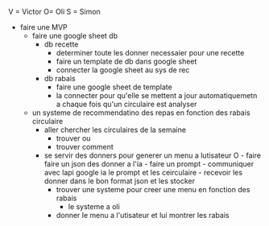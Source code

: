 V = Victor O= Oli S = Simon


- faire une MVP
    - faire une google sheet db
        - db recette
            - determiner toute les donner necessaier pour une recette
            - faire un template de db dans google sheet
            - connecter la google sheet au sys de rec
        - db rabais
            - faire une google sheet de template
            - la connecter pour qu'elle se mettent a jour automatiquemetn a chaque fois qu'un circulaire est analyser
    - un systeme de recommendatino des repas en fonction des rabais circulaire
        - aller chercher les circulaires de la semaine
            - trouver ou 
            - trouver comment
        - se servir des donners pour generer un menu a lutisateur
           O - faire faire un json des donner a l'ia
                - faire un prompt 
                - communiquer avec lapi google ia le prompt et les ceirculaire
                - recevoir les donner dans le bon format json et les stocker
            - trouver une systeme pour creer une menu en fonction des rabais
                - le systeme a oli
            - donner le menu a l'utisateur et lui montrer les rabais
